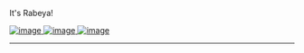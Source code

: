 It's Rabeya!

[![image](https://user-images.githubusercontent.com/44209638/174846950-d2f3eb97-9da9-4974-b271-e9149673e70e.png)
](https://www.linkedin.com/in/rabeya-akter-4a3111174/)
[![image](https://user-images.githubusercontent.com/44209638/174846841-a3d29f7c-06d1-4ab5-81b7-617d8ed3c39a.png)
](https://twitter.com/RabeyaA39672541)
[![image](https://user-images.githubusercontent.com/44209638/174846596-10c78908-a296-43c4-9e46-fa47f6f243e9.png)](https://scholar.google.com/citations?hl=en&user=3XYOK88AAAAJ)

-----

<br />

<br />





 
 
 


